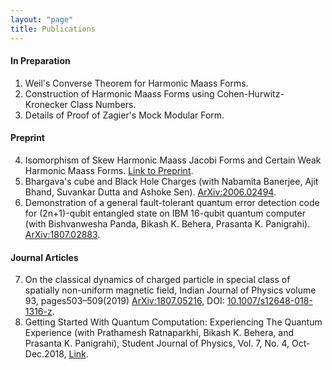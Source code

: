 ```yaml
---
layout: "page"
title: Publications
---
```

#### In Preparation    

1. Weil's Converse Theorem for Harmonic Maass Forms.
2. Construction of Harmonic Maass Forms using Cohen-Hurwitz-Kronecker Class Numbers.
3. Details of Proof of Zagier's Mock Modular Form.  

#### Preprint    

4. Isomorphism of Skew Harmonic Maass Jacobi Forms and Certain Weak Harmonic Maass Forms. [Link to Preprint](SkewMMF.pdf).  
5. Bhargava's cube and Black Hole Charges (with Nabamita Banerjee, Ajit Bhand, Suvankar Dutta and Ashoke Sen). [ArXiv:2006.02494](https://arxiv.org/abs/2006.02494).  
6. Demonstration of a general fault-tolerant quantum error detection code for (2n+1)-qubit entangled state on IBM 16-qubit quantum computer (with Bishvanwesha Panda, Bikash K. Behera, Prasanta K. Panigrahi). [ 	ArXiv:1807.02883](https://arxiv.org/abs/1807.02883). 
 
#### Journal Articles    

7. On the classical dynamics of charged particle in special class of spatially non-uniform magnetic field, Indian Journal of Physics volume 93, pages503–509(2019) [ArXiv:1807.05216](https://arxiv.org/abs/1807.05216), DOI: [10.1007/s12648-018-1316-z](https://link.springer.com/article/10.1007/s12648-018-1316-z).  
8. Getting Started With Quantum Computation: Experiencing The Quantum Experience (with Prathamesh Ratnaparkhi, Bikash K. Behera, and Prasanta K. Panigrahi), Student Journal of Physics, Vol. 7, No. 4, Oct-Dec.2018, [Link](https://www.iopb.res.in/~sjp/74final/3.pdf).

  
